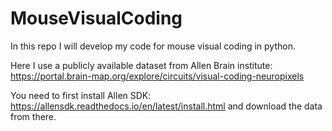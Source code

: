 # MouseVisualCoding
In this repo I will develop my code for mouse visual coding in python.

Here I use a publicly available dataset from Allen Brain institute: https://portal.brain-map.org/explore/circuits/visual-coding-neuropixels

You need to first install Allen SDK: https://allensdk.readthedocs.io/en/latest/install.html and download the data from there.
